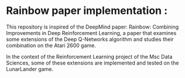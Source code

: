 # Rainbow paper implementation : 

This repository is inspired of the DeepMind paper:  Rainbow: Combining Improvements in Deep Reinforcement Learning, a paper that examines some extensions of the Deep Q-Networks algorithm and studies their combination on the Atari 2600 game. 

In the context of the Reinforcement Learning project of the Msc Data Sciences, some of these extensions are implemented and tested  on the LunarLander game.
